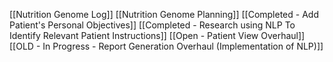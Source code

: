 [[Nutrition Genome Log]]
[[Nutrition Genome Planning]]
[[Completed - Add Patient's Personal Objectives]]
[[Completed - Research using NLP To Identify Relevant Patient Instructions]]
[[Open - Patient View Overhaul]]
[[OLD - In Progress - Report Generation Overhaul (Implementation of NLP)]]